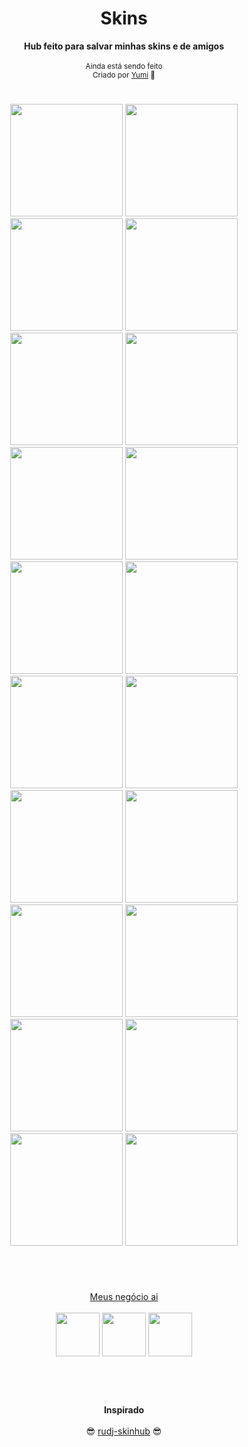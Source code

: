 <h1 align="center">Skins</h1>
<div align="center">
  <strong>Hub feito para salvar minhas skins e de amigos</strong>
</div>
<br>
<div align="center">
  <sub>Ainda está sendo feito<br>Criado por 
  <a href="https://osu.ppy.sh/users/13819731">Yumi</a> 💙
</div>

#
<p align="center">
  <a href="yumiihsz.md">
    <img src="https://a.ppy.sh/13819731"
         width="180"
         height="180"></a>
  <a href="https://github.com/Kurumiww/w/blob/main/skins.md">
    <img src="https://a.ppy.sh/11415687"
         width="180"
         height="180"></a>
 <a href="minpz.md">
  <img src="https://a.ppy.sh/10159709"  
       width="180"
       height="180"></a>
  <a href="hirata.md">
  <img src="https://a.ppy.sh/10188022"
       width="180"
       height="180"></a>
<br>
  <a href="ouran.md">
  <img src="https://a.ppy.sh/12021503"
       width="180"
       height="180"></a>
  <a href="julinha.md">
  <img src="https://a.ppy.sh/14878058"
       width="180"
       height="180"></a>
    <a href="takenohana.md">
  <img src="https://a.ppy.sh/3628613"
       width="180"
       height="180"></a>
      <a href="eduzenhooo.md">
  <img src="https://a.ppy.sh/18406506"
       width="180"
       height="180"></a>
<br>
      <a href="l3af.md">
  <img src="https://a.ppy.sh/14127691"
       width="180"
       height="180"></a>
       <a href="kannyaws.md">
  <img src="https://a.ppy.sh/5364823"
       width="180"
       height="180"></a>
       <a href="linbunnysz.md">
  <img src="https://a.ppy.sh/14918386"
       width="180"
       height="180"></a>
      <a href="finalbang4.md">
  <img src="https://a.ppy.sh/5221058"
       width="180"
       height="180"></a>
 <br>
      <a href="qiqi.md">
  <img src="https://a.ppy.sh/15251627"
       width="180"
       height="180"></a>
      <a href="exxotl.md">
  <img src="https://a.ppy.sh/15225729"
       width="180"
       height="180"></a>
    <a href="serasona.md">
  <img src="https://a.ppy.sh/17728999"
       width="180"
       height="180"></a>
      <a href="saewon.md">
  <img src="https://a.ppy.sh/12855946"
       width="180"
       height="180"></a>
<br>
      <a href="xasuna.md">
  <img src="https://a.ppy.sh/7875811"
       width="180"
       height="180"></a>
      <a href="minhocaloka.md">
  <img src="https://a.ppy.sh/10651184"
       width="180"
       height="180"></a>
      <a href="vitorskull.md">
  <img src="https://a.ppy.sh/10223298"
       width="180"
       height="180"></a>
  <img src="https://a.ppy.sh/18563131"
       width="180"
       height="180"></a>
       <a href="meias.md">
         
# 
<br>
  
   <p align="center">
     Meus negócio ai <br><br>
   <a href="https://twitter.com/yumiizada">
  <img src="https://i.imgur.com/PUQ5uWf.png" 
       width="70" 
       height="70"></a>
  <a href="https://www.twitch.tv/yumiihsz">
  <img src="https://i.imgur.com/HM030lk.png" 
       width="70" 
       height="70"></a>
  <a href="https://www.last.fm/user/YumiihSZ">
  <img src="https://cdn.discordapp.com/attachments/692651533225033759/1098865977975918632/awg.png" 
       width="70" 
       height="70"></a>
<br>
  <br></br>
   </p>

#

<p align="center">
  <b>Inspirado</b><br><br>
   😎 <a href="https://github.com/rudj-skinhub/woal">rudj-skinhub</a> 😎
</p>
